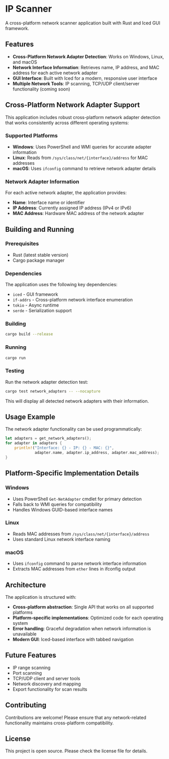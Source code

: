 # IP Scanner

A cross-platform network scanner application built with Rust and Iced GUI framework.

## Features

- **Cross-Platform Network Adapter Detection**: Works on Windows, Linux, and macOS
- **Network Interface Information**: Retrieves name, IP address, and MAC address for each active network adapter
- **GUI Interface**: Built with Iced for a modern, responsive user interface
- **Multiple Network Tools**: IP scanning, TCP/UDP client/server functionality (coming soon)

## Cross-Platform Network Adapter Support

This application includes robust cross-platform network adapter detection that works consistently across different operating systems:

### Supported Platforms

- **Windows**: Uses PowerShell and WMI queries for accurate adapter information
- **Linux**: Reads from `/sys/class/net/{interface}/address` for MAC addresses
- **macOS**: Uses `ifconfig` command to retrieve network adapter details

### Network Adapter Information

For each active network adapter, the application provides:
- **Name**: Interface name or identifier
- **IP Address**: Currently assigned IP address (IPv4 or IPv6)
- **MAC Address**: Hardware MAC address of the network adapter

## Building and Running

### Prerequisites

- Rust (latest stable version)
- Cargo package manager

### Dependencies

The application uses the following key dependencies:
- `iced` - GUI framework
- `if-addrs` - Cross-platform network interface enumeration
- `tokio` - Async runtime
- `serde` - Serialization support

### Building

```bash
cargo build --release
```

### Running

```bash
cargo run
```

### Testing

Run the network adapter detection test:

```bash
cargo test network_adapters -- --nocapture
```

This will display all detected network adapters with their information.

## Usage Example

The network adapter functionality can be used programmatically:

```rust
let adapters = get_network_adapters();
for adapter in adapters {
    println!("Interface: {} - IP: {} - MAC: {}",
             adapter.name, adapter.ip_address, adapter.mac_address);
}
```

## Platform-Specific Implementation Details

### Windows
- Uses PowerShell `Get-NetAdapter` cmdlet for primary detection
- Falls back to WMI queries for compatibility
- Handles Windows GUID-based interface names

### Linux
- Reads MAC addresses from `/sys/class/net/{interface}/address`
- Uses standard Linux network interface naming

### macOS
- Uses `ifconfig` command to parse network interface information
- Extracts MAC addresses from `ether` lines in ifconfig output

## Architecture

The application is structured with:
- **Cross-platform abstraction**: Single API that works on all supported platforms
- **Platform-specific implementations**: Optimized code for each operating system
- **Error handling**: Graceful degradation when network information is unavailable
- **Modern GUI**: Iced-based interface with tabbed navigation

## Future Features

- IP range scanning
- Port scanning
- TCP/UDP client and server tools
- Network discovery and mapping
- Export functionality for scan results

## Contributing

Contributions are welcome! Please ensure that any network-related functionality maintains cross-platform compatibility.

## License

This project is open source. Please check the license file for details.
